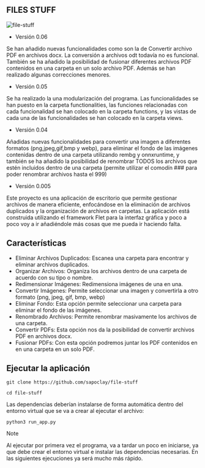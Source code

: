 ## FILES STUFF

![file-stuff](https://github.com/user-attachments/assets/91bc7b6a-9263-4584-b142-4ead1a5e1e0b)

- Versión 0.06

Se han añadido nuevas funcionalidades como son la de Convertir archivo PDF en archivos docx. La conversión a archivos odt todavía no es funcional. También se ha añadido la posibilidad de fusionar diferentes archivos PDF contenidos en una carpeta en un solo archivo PDF. Además se han realizado algunas correcciones menores.

- Versión 0.05

Se ha realizado la una modularización del programa. Las funcionalidades se han puesto en la carpeta functionalities, las funciones relacionadas con cada funcionalidad se han colocado en la carpeta functions, y las vistas de cada una de las funcionalidades se han colocado en la carpeta views.

- Versión 0.04

Añadidas nuevas funcionalidades para convertir una imagen a diferentes formatos (png,jpeg,gif,bmp y webp), para eliminar el fondo de las imágenes contenidas dentro de una carpeta utilizando rembg y onnxruntime, y también se ha añadido la posibilidad de renombrar TODOS los archivos que estén incluidos dentro de una carpeta (permite utilizar el comodín ### para poder renombrar archivos hasta el 999)

- Versión 0.005

Este proyecto es una aplicación de escritorio que permite gestionar archivos de manera eficiente, enfocándose en la eliminación de archivos duplicados y la organización de archivos en carpetas. La aplicación está construida utilizando el framework Flet para la interfaz gráfica y poco a poco voy a ir añadiéndole más cosas que me pueda ir haciendo falta.

## Características

- Eliminar Archivos Duplicados: Escanea una carpeta para encontrar y eliminar archivos duplicados.
- Organizar Archivos: Organiza los archivos dentro de una carpeta de acuerdo con su tipo o nombre.
- Redimensionar Imágenes: Redimensiona imágenes de una en una. 
- Convertir Imágenes: Permite seleccionar una imagen y convertirla a otro formato (png, jpeg, gif, bmp, webp)
- Eliminar Fondo: Esta opción permite seleccionar una carpeta para eliminar el fondo de las imágenes.
- Renombrado Archivos: Permite renombrar masivamente los archivos de una carpeta.
- Convertir PDFs: Esta opción nos da la posibilidad de convertir archivos PDF en archivos docx.
- Fusionar PDFs: Con esta opción podremos juntar los PDF contenidos en en una carpeta en un solo PDF.


## Ejecutar la aplicación

```
git clone https://github.com/sapoclay/file-stuff

cd file-stuff
```

Las dependencias deberían instalarse de forma automática dentro del entorno virtual que se va a crear al ejecutar el archivo:

```
python3 run_app.py
```

>[!NOTE]
>Al ejecutar por primera vez el programa, va a tardar un poco en iniciarse, ya que debe crear el entorno virtual e instalar las dependencias necesarias.
>En las siguientes ejecuciones ya será mucho más rápido.
